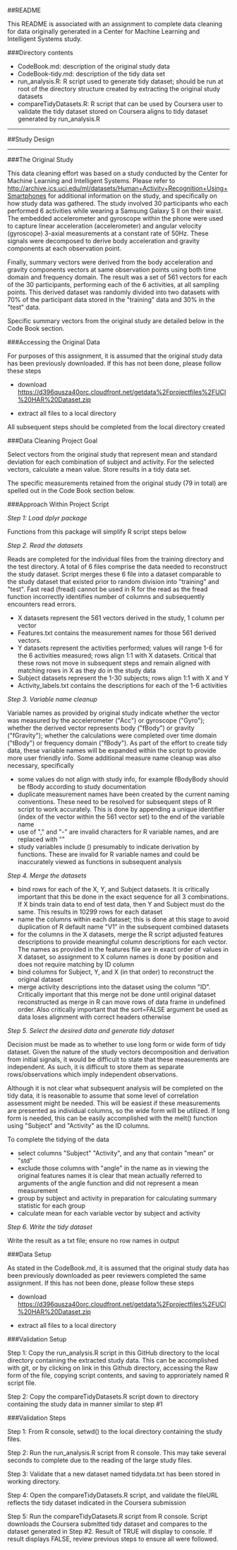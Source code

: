 ##README

This README is associated with an assignment to complete data cleaning for data originally generated in a Center for Machine Learning and Intelligent Systems study.

###Directory contents

+ CodeBook.md: description of the original study data 
+ CodeBook-tidy.md: description of the tidy data set
+ run_analysis.R: R script used to generate tidy dataset; should be run at root of the directory structure created by extracting the original study datasets
+ compareTidyDatasets.R: R script that can be used by Coursera user to validate the tidy dataset stored on Coursera aligns to tidy dataset generated by run_analysis.R

---



##Study Design

---

###The Original Study

This data cleaning effort was based on a study conducted by the Center for 
Machine Learning and Intelligent Systems.  Please refer to http://archive.ics.uci.edu/ml/datasets/Human+Activity+Recognition+Using+Smartphones for additional information on the study, and specifically on how study data was gathered.  The study involved 30 participants who each performed 6 activities while wearing a Samsung Galaxy S II on their waist.  The embedded accelerometer and gyroscope within the phone were used to capture linear acceleration (accelerometer) and angular velocity (gyroscope) 3-axial measurements at a constant rate of 50Hz.  These signals were decomposed to derive body acceleration and gravity components at each observation point.  

Finally, summary vectors were derived from the body acceleration and gravity components vectors at same observation points using both time domain and frequency domain.  The result was a set of 561 vectors for each of the 30 participants, performing each of the 6 activities, at all sampling points.  This derived dataset was randomly divided into two datasets with 70% of the participant data stored in the "training" data and 30% in the "test" data.

Specific summary vectors from the original study are detailed below in the Code Book section.  

###Accessing the Original Data

For purposes of this assignment, it is assumed that the original study data has been previously downloaded.  If this has not been done, please follow these steps
  
  * download https://d396qusza40orc.cloudfront.net/getdata%2Fprojectfiles%2FUCI%20HAR%20Dataset.zip
  
  * extract all files to a local directory

All subsequent steps should be completed from the local directory created

###Data Cleaning Project Goal

Select vectors from the original study that represent mean and standard 
deviation for each combination of subject and activity.  For the selected vectors, calculate a mean value.  Store results in a tidy data set. 

The specific measurements retained from the original study (79 in total) are spelled out in the Code Book section below.  

###Approach Within Project Script

*Step 1: Load dplyr package*

Functions from this package will simplify R script steps below

*Step 2. Read the datasets*

Reads are completed for the individual files from the training directory and the test directory.  A total of 6 files comprise the data needed to reconstruct the study dataset.  Script merges these 6 file into a dataset comparable to the study dataset that existed prior to random division into "training" and "test". Fast read (fread) cannot be used in R for the read as the fread function incorrectly identifies number of columns and subsequently encounters read errors.

+ X datasets represent the 561 vectors derived in the study, 1 column per vector
+ Features.txt contains the measurement names for those 561 derived vectors.  
+ Y datasets represent the activities performed; values will range 1-6 for the 6 activities measured; rows align 1:1 with X datasets.  Critical that these rows not move in subsequent steps and remain aligned with matching rows in X as they do in the study data
+ Subject datasets represent the 1-30 subjects; rows align 1:1 with X and Y 
+ Activity_labels.txt contains the descriptions for each of the 1-6 activities

*Step 3. Variable name cleanup*

Variable names as provided by original study indicate whether the vector was measured by the accelerometer ("Acc") or gyroscope ("Gyro"); whether the derived vector represents body ("fBody") or gravity ("fGravity"); whether the calculations were completed over time domain ("tBody") or frequency domain ("fBody").  As 
part of the effort to create tidy data, these variable names will be expanded 
within the script to provide more user friendly info.  Some additional measure 
name cleanup was also necessary, specifically

+ some values do not align with study info, for example fBodyBody should be 
fBody according to study documentation
+ duplicate measurement names have been created by the current naming 
conventions.  These need to be resolved for subsequent steps of R script to work 
accurately.  This is done by appending a unique identifier (index of the 
vector within the 561 vector set) to the end of the variable name
+ use of "," and "-" are invalid characters for R variable names, and are 
replaced with ""
+ study variables include () presumably to indicate derivation by functions.  These are invalid for R variable names and could be inaccurately viewed as 
functions in subsequent analysis

*Step 4. Merge the datasets*
    
+ bind rows for each of the X, Y, and Subject datasets.  It is critically important that this be done in the exact sequence for all 3 combinations.  If X binds train data to end of test data, then Y and Subject must do the same.  This results in 10299 rows for each dataset
+ name the columns within each dataset; this is done at this stage to avoid 
duplication of R default name "V1" in the subsequent combined datasets
+ for the columns in the X datasets, merge the R script adjusted features 
descriptions to provide meaningful column descriptions for each vector.  The names as provided in the features file are in exact order of values in X dataset, so assignment to X column names is done by position and does not require matching by ID column 
+ bind columns for Subject, Y, and X (in that order) to reconstruct the 
original dataset
+ merge activity descriptions into the dataset using the column "ID". Critically important that this merge not be done until original dataset reconstructed as merge in R can move rows of data frame in undefined order.  Also critically important that the sort=FALSE argument be used as data loses alignment with correct headers otherwise

*Step 5. Select the desired data and generate tidy dataset*

Decision must be made as to whether to use long form or wide form of tidy dataset.  Given the nature of the study vectors decomposition and derivation from initial signals, it would be difficult to state that these measurements are independent.  As such, it is difficult to store them as separate rows/observations which imply independent observations.  

Although it is not clear what subsequent analysis will be completed on the tidy 
data, it is reasonable to assume that some level of correlation assessment 
might be needed.  This will be easiest if these measurements are presented as 
individual columns, so the wide form will be utilized.  If long form is needed, this can be easily accomplished with the melt() function using "Subject" and "Activity" as the ID columns.

To complete the tidying of the data

+ select columns "Subject" "Activity", and any that contain "mean" or "std"
+ exclude those columns with "angle" in the name as in viewing the original 
features names it is clear that mean actually referred to arguments of the angle function and did not represent a mean measurement
+ group by subject and activity in preparation for calculating summary 
statistic for each group
+ calculate mean for each variable vector by subject and activity

*Step 6. Write the tidy dataset*

Write the result as a txt file; ensure no row names in output

###Data Setup

As stated in the CodeBook.md, it is assumed that the original study data has been previously downloaded as peer reviewers completed the same assignment.  If this has not been done, please follow these steps
  
  * download https://d396qusza40orc.cloudfront.net/getdata%2Fprojectfiles%2FUCI%20HAR%20Dataset.zip
  
  * extract all files to a local directory

###Validation Setup

Step 1: Copy the run_analysis.R script in this GitHub directory to the local directory containing the extracted study data.  This can be accomplished with git, or by clicking on link in this Github directory, accessing the Raw form of the file, copying script contents, and saving to approriately named R script file.

Step 2: Copy the compareTidyDatasets.R script down to directory containing the study data in manner similar to step #1

###Validation Steps

Step 1: From R console, setwd() to the local directory containing the study files.

Step 2: Run the run_analysis.R script from R console.  This may take several seconds to complete due to the reading of the large study files.

Step 3: Validate that a new dataset named tidydata.txt has been stored in working directory.

Step 4: Open the compareTidyDatasets.R script, and validate the fileURL reflects the tidy dataset indicated in the Coursera submission

Step 5: Run the compareTidyDatasets.R script from R console.  Script downloads the Coursera submitted tidy dataset and compares to the dataset generated in Step #2.  Result of TRUE will display to console.  If result displays FALSE, review previous steps to ensure all were followed.
